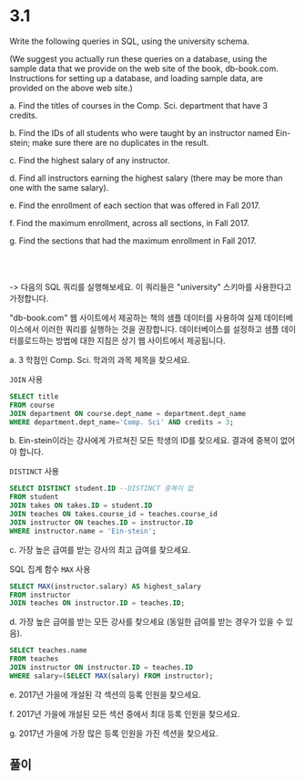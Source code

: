 # 3.1
Write the following queries in SQL, using the university schema. 

(We suggest you actually run these queries on a database, using the sample data that we provide on the web site of the book, db-book.com. Instructions for setting up a database, and loading sample data, are provided on the above web site.)

a. Find the titles of courses in the Comp. Sci. department that have 3 credits.

b. Find the IDs of all students who were taught by an instructor named Ein-stein; make sure there are no duplicates in the result.

c. Find the highest salary of any instructor.

d. Find all instructors earning the highest salary (there may be more than
one with the same salary).

e. Find the enrollment of each section that was offered in Fall 2017.

f. Find the maximum enrollment, across all sections, in Fall 2017.

g. Find the sections that had the maximum enrollment in Fall 2017.

<br><br>

-> 
다음의 SQL 쿼리를 실행해보세요. 이 쿼리들은 "university" 스키마를 사용한다고 가정합니다.

"db-book.com" 웹 사이트에서 제공하는 책의 샘플 데이터를 사용하여 실제 데이터베이스에서 이러한 쿼리를 실행하는 것을 권장합니다. 데이터베이스를 설정하고 샘플 데이터를로드하는 방법에 대한 지침은 상기 웹 사이트에서 제공됩니다.

a. 3 학점인 Comp. Sci. 학과의 과목 제목을 찾으세요.

`JOIN` 사용

```sql
SELECT title
FROM course 
JOIN department ON course.dept_name = department.dept_name
WHERE department.dept_name='Comp. Sci' AND credits = 3;
```

b. Ein-stein이라는 강사에게 가르쳐진 모든 학생의 ID를 찾으세요. 결과에 중복이 없어야 합니다.

`DISTINCT` 사용

```sql
SELECT DISTINCT student.ID --DISTINCT 중복이 없
FROM student 
JOIN takes ON takes.ID = student.ID
JOIN teaches ON takes.course_id = teaches.course_id
JOIN instructor ON teaches.ID = instructor.ID
WHERE instructor.name = 'Ein-stein';

```

c. 가장 높은 급여를 받는 강사의 최고 급여를 찾으세요.

SQL 집계 함수 `MAX` 사용

```sql
SELECT MAX(instructor.salary) AS highest_salary
FROM instructor
JOIN teaches ON instructor.ID = teaches.ID;
```

d. 가장 높은 급여를 받는 모든 강사를 찾으세요 (동일한 급여를 받는 경우가 있을 수 있음).
```sql
SELECT teaches.name
FROM teaches
JOIN instructor ON instructor.ID = teaches.ID
WHERE salary=(SELECT MAX(salary) FROM instructor);
```


e. 2017년 가을에 개설된 각 섹션의 등록 인원을 찾으세요.

f. 2017년 가을에 개설된 모든 섹션 중에서 최대 등록 인원을 찾으세요.

g. 2017년 가을에 가장 많은 등록 인원을 가진 섹션을 찾으세요.

## 풀이